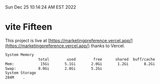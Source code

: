 Sun Dec 25 10:14:24 AM EST 2022

# vite Fifteen


This project is live at [https://marketingpreference.vercel.app/](https://marketingpreference.vercel.app/) thanks to Vercel.

```bash
System Memory
               total        used        free      shared  buff/cache   available
Mem:            15Gi       5.1Gi       2.0Gi       1.2Gi       8.2Gi       8.6Gi
Swap:          8.0Gi       2.8Gi       5.2Gi
System Storage
284M	.
```
```bash
